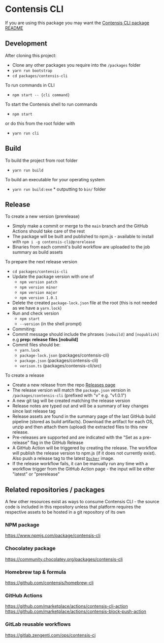 # Contensis CLI

If you are using this package you may want the [Contensis CLI package README](packages/contensis-cli/README.md)

## Development

After cloning this project:

- Clone any other packages you require into the `/packages` folder
- `yarn run bootstrap`
- `cd packages/contensis-cli`

To run commands in CLI

- `npm start -- {cli command}`

To start the Contensis shell to run commands

- `npm start`

or do this from the root folder with

- `yarn run cli`

## Build

To build the project from root folder

- `yarn run build`

To build an executable for your operating system

- `yarn run build:exe` \* outputting to `bin/` folder

## Release

To create a new version (prerelease)

- Simply make a commit or merge to the `main` branch and the GitHub Actions should take care of the rest
- The package will be built and published to npm.js - available to install with `npm i -g contensis-cli@prerelease`
- Binaries from each commit's build workflow are uploaded to the job summary as build assets

To prepare the next release version

- `cd packages/contensis-cli`
- Update the package version with one of
  - `npm version patch`
  - `npm version minor`
  - `npm version major`
  - `npm version 1.0.1`
- Delete the created `package-lock.json` file at the root (this is not needed as we have a `yarn.lock`)
- Run and check version
  - `npm start`
  - `--version` (in the shell prompt)
- Commiting:
- Commit message should include the phrases `[nobuild]` and `[nopublish]` e.g **prep: release files [nobuild]**
- Commit files should be:
  - `yarn.lock`
  - `package-lock.json` (packages/contensis-cli)
  - `package.json` (packages/contensis-cli)
  - `verison.ts` (packages/contensis-cli/src)

To create a release

- Create a new release from the repo [Releases page](https://github.com/contensis/node-cli/releases/new)
- The release version will match the `package.json` version in `/packages/contensis-cli` (prefixed with "v" e.g. "v1.0.1")
- A new git tag will be created matching the release version
- Release notes are typed out and will be a summary of key changes since last release tag
- Release assets are found in the summary page of the last GitHub build pipeline (stored as build artifacts). Download the artifact for each OS, unzip and then attach them (upload) the extracted files to this new release.
- Pre-releases are supported and are indicated with the "Set as a pre-release" flag in the GitHub Release
- A GitHub Action will be triggered by creating the release. The workflow will publish the release version to npm.js (if it does not currently exist). Also push a release tag to the latest [`Docker`](https://github.com/contensis/node-cli/pkgs/container/node-cli%2Fmain%2Fapp/53826128?tag=release) image.
- If the release workflow fails, it can be manually run any time with a workflow trigger from the GitHub Action page - the input will be either "latest" or "prerelease"

## Related repositories / packages

A few other resources exist as ways to consume Contensis CLI - the source code is included in this repository unless that platform requires the respective assets to be hosted in a git repository of its own

### NPM package

https://www.npmjs.com/package/contensis-cli

### Chocolatey package

https://community.chocolatey.org/packages/contensis-cli

### Homebrew tap & formula

https://github.com/contensis/homebrew-cli

### GitHub Actions

https://github.com/marketplace/actions/contensis-cli-action
https://github.com/marketplace/actions/contensis-block-push-action

### GitLab reusable workflows

https://gitlab.zengenti.com/ops/contensis-ci
